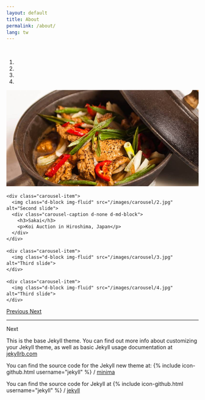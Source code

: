 ```yaml
---
layout: default
title: About
permalink: /about/
lang: tw
---
```


<!-- put that inside a proper css file.. -->
<style type="text/css">


</style>



  <br />

<div id="carouselExampleIndicators" class="carousel slide" data-ride="carousel" data-interval="2000">
  <ol class="carousel-indicators">
    <li data-target="#carouselExampleIndicators" data-slide-to="0" class="active"></li>
    <li data-target="#carouselExampleIndicators" data-slide-to="1"></li>
    <li data-target="#carouselExampleIndicators" data-slide-to="2"></li>
    <li data-target="#carouselExampleIndicators" data-slide-to="4"></li>
  </ol>

  <div class="carousel-inner" role="listbox">
    <div class="carousel-item active">
      <img class="d-block img-fluid" src="/images/carousel/1.jpg" alt="First slide">
    </div>

    <div class="carousel-item">
      <img class="d-block img-fluid" src="/images/carousel/2.jpg" alt="Second slide">
      <div class="carousel-caption d-none d-md-block">
        <h3>Sakai</h3>
        <p>Koi Auction in Hiroshima, Japan</p>
      </div>      
    </div>

    <div class="carousel-item">
      <img class="d-block img-fluid" src="/images/carousel/3.jpg" alt="Third slide">
    </div>

    <div class="carousel-item">
      <img class="d-block img-fluid" src="/images/carousel/4.jpg" alt="Third slide">
    </div>

  </div>

  <a class="carousel-control-prev" href="#carouselExampleIndicators" role="button" data-slide="prev">
    <span class="carousel-control-prev-icon" aria-hidden="true"></span>
    <span class="sr-only">Previous</span>
  </a>
  <a class="carousel-control-next" href="#carouselExampleIndicators" role="button" data-slide="next">
    <span class="carousel-control-next-icon" aria-hidden="true"></span>
    <span class="sr-only">Next</span>
  </a>
</div>








<!--
<div class="carousel carousel-slider">

  <div class="carousel-fixed-item center">
    <h2 class="center">First Panel</h2>
    <p class="white-text">This is your first panel</p>

    <a class="btn white waves-effect black-text darken-text-2">Koi</a>
    <a class="btn white waves-effect black-text darken-text-2">Health</a>

  </div>

  <a class="carousel-item white-text" href="#one!">
    <img src="/images/1.jpg">
    <h2 class="carousel-caption center">First Panel</h2>
    <p class="carousel-fixed-item center white-text">This is your first panel</p>
  </a>


  <a class="carousel-item" href="#three!"><img src="/images/3.jpg"></a>
  <a class="carousel-item" href="#four!"><img src="/images/4.jpg"></a>
</div>

-->


<hr />
<p>Next</p>

This is the base Jekyll theme. You can find out more info about customizing your Jekyll theme, as well as basic Jekyll usage documentation at [jekyllrb.com](https://jekyllrb.com/)

You can find the source code for the Jekyll new theme at:
{% include icon-github.html username="jekyll" %} /
[minima](https://github.com/jekyll/minima)

You can find the source code for Jekyll at
{% include icon-github.html username="jekyll" %} /
[jekyll](https://github.com/jekyll/jekyll)
